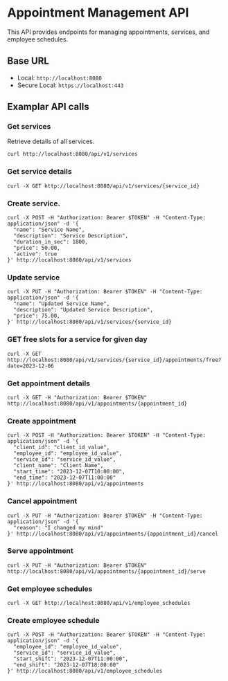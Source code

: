 # Appointment Management API

This API provides endpoints for managing appointments, services, and employee schedules.


## Base URL

- Local: `http://localhost:8080`
- Secure Local: `https://localhost:443`

## Examplar API calls

### Get services
Retrieve details of all services.

```curl
curl http://localhost:8080/api/v1/services
```

### Get service details

```curl
curl -X GET http://localhost:8080/api/v1/services/{service_id}
```

### Create service.

```curl
curl -X POST -H "Authorization: Bearer $TOKEN" -H "Content-Type: application/json" -d '{
  "name": "Service Name",
  "description": "Service Description",
  "duration_in_sec": 1800,
  "price": 50.00,
  "active": true
}' http://localhost:8080/api/v1/services
```

### Update service

```curl
curl -X PUT -H "Authorization: Bearer $TOKEN" -H "Content-Type: application/json" -d '{
  "name": "Updated Service Name",
  "description": "Updated Service Description",
  "price": 75.00,
}' http://localhost:8080/api/v1/services/{service_id}
```

### GET free slots for a service for given day
 
```curl
curl -X GET http://localhost:8080/api/v1/services/{service_id}/appointments/free?date=2023-12-06
```

### Get appointment details

```curl
curl -X GET -H "Authorization: Bearer $TOKEN" http://localhost:8080/api/v1/appointments/{appointment_id}
```

### Create appointment

```curl
curl -X POST -H "Authorization: Bearer $TOKEN" -H "Content-Type: application/json" -d '{
  "client_id": "client_id_value",
  "employee_id": "employee_id_value",
  "service_id": "service_id_value",
  "client_name": "Client Name",
  "start_time": "2023-12-07T10:00:00",
  "end_time": "2023-12-07T11:00:00"
}' http://localhost:8080/api/v1/appointments
```

### Cancel appointment

```curl
curl -X PUT -H "Authorization: Bearer $TOKEN" -H "Content-Type: application/json" -d '{
  "reason": "I changed my mind"
}' http://localhost:8080/api/v1/appointments/{appointment_id}/cancel
```

### Serve appointment

```curl
curl -X PUT -H "Authorization: Bearer $TOKEN" http://localhost:8080/api/v1/appointments/{appointment_id}/serve
```

### Get employee schedules

```curl
curl -X GET http://localhost:8080/api/v1/employee_schedules
```

### Create employee schedule

```curl
curl -X POST -H "Authorization: Bearer $TOKEN" -H "Content-Type: application/json" -d '{
  "employee_id": "employee_id_value",
  "service_id": "service_id_value",
  "start_shift": "2023-12-07T11:00:00",
  "end_shift": "2023-12-07T18:00:00"
}' http://localhost:8080/api/v1/employee_schedules
```
